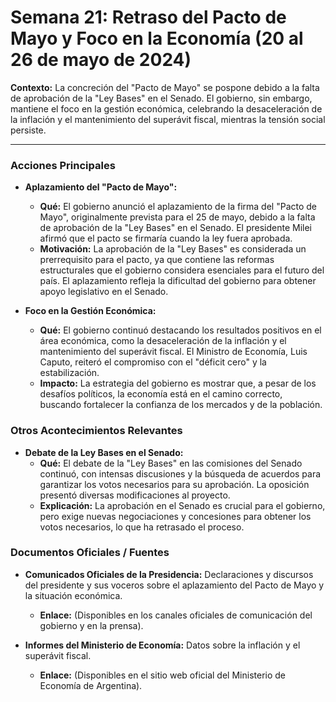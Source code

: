 # Semana 21: Retraso del Pacto de Mayo y Foco en la Economía (20 al 26 de mayo de 2024)

**Contexto:** La concreción del "Pacto de Mayo" se pospone debido a la falta de aprobación de la "Ley Bases" en el Senado. El gobierno, sin embargo, mantiene el foco en la gestión económica, celebrando la desaceleración de la inflación y el mantenimiento del superávit fiscal, mientras la tensión social persiste.

---

### Acciones Principales

*   **Aplazamiento del "Pacto de Mayo":**
    *   **Qué:** El gobierno anunció el aplazamiento de la firma del "Pacto de Mayo", originalmente prevista para el 25 de mayo, debido a la falta de aprobación de la "Ley Bases" en el Senado. El presidente Milei afirmó que el pacto se firmaría cuando la ley fuera aprobada.
    *   **Motivación:** La aprobación de la "Ley Bases" es considerada un prerrequisito para el pacto, ya que contiene las reformas estructurales que el gobierno considera esenciales para el futuro del país. El aplazamiento refleja la dificultad del gobierno para obtener apoyo legislativo en el Senado.

*   **Foco en la Gestión Económica:**
    *   **Qué:** El gobierno continuó destacando los resultados positivos en el área económica, como la desaceleración de la inflación y el mantenimiento del superávit fiscal. El Ministro de Economía, Luis Caputo, reiteró el compromiso con el "déficit cero" y la estabilización.
    *   **Impacto:** La estrategia del gobierno es mostrar que, a pesar de los desafíos políticos, la economía está en el camino correcto, buscando fortalecer la confianza de los mercados y de la población.

### Otros Acontecimientos Relevantes

*   **Debate de la Ley Bases en el Senado:**
    *   **Qué:** El debate de la "Ley Bases" en las comisiones del Senado continuó, con intensas discusiones y la búsqueda de acuerdos para garantizar los votos necesarios para su aprobación. La oposición presentó diversas modificaciones al proyecto.
    *   **Explicación:** La aprobación en el Senado es crucial para el gobierno, pero exige nuevas negociaciones y concesiones para obtener los votos necesarios, lo que ha retrasado el proceso.

### Documentos Oficiales / Fuentes

*   **Comunicados Oficiales de la Presidencia:** Declaraciones y discursos del presidente y sus voceros sobre el aplazamiento del Pacto de Mayo y la situación económica.
    *   **Enlace:** (Disponibles en los canales oficiales de comunicación del gobierno y en la prensa).

*   **Informes del Ministerio de Economía:** Datos sobre la inflación y el superávit fiscal.
    *   **Enlace:** (Disponibles en el sitio web oficial del Ministerio de Economía de Argentina).
